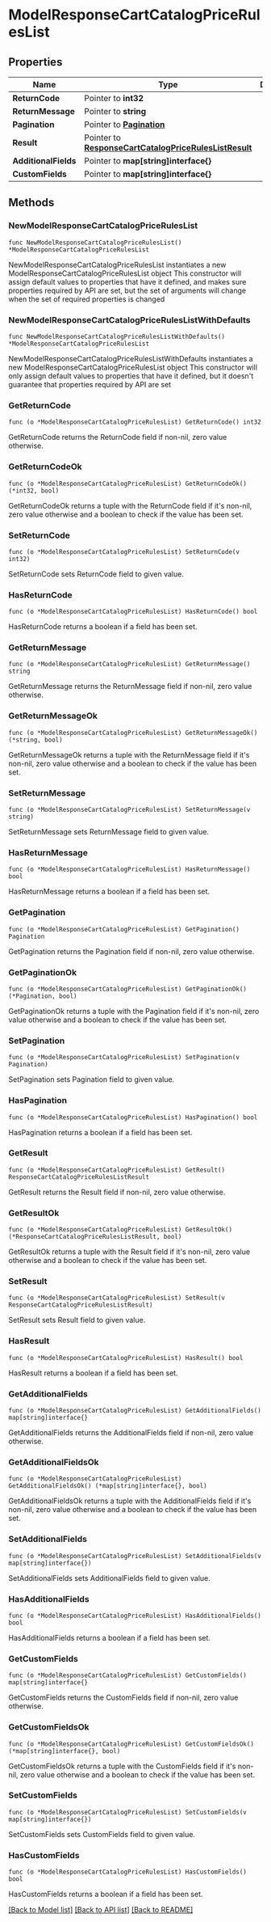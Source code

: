# ModelResponseCartCatalogPriceRulesList

## Properties

Name | Type | Description | Notes
------------ | ------------- | ------------- | -------------
**ReturnCode** | Pointer to **int32** |  | [optional] 
**ReturnMessage** | Pointer to **string** |  | [optional] 
**Pagination** | Pointer to [**Pagination**](Pagination.md) |  | [optional] 
**Result** | Pointer to [**ResponseCartCatalogPriceRulesListResult**](ResponseCartCatalogPriceRulesListResult.md) |  | [optional] 
**AdditionalFields** | Pointer to **map[string]interface{}** |  | [optional] 
**CustomFields** | Pointer to **map[string]interface{}** |  | [optional] 

## Methods

### NewModelResponseCartCatalogPriceRulesList

`func NewModelResponseCartCatalogPriceRulesList() *ModelResponseCartCatalogPriceRulesList`

NewModelResponseCartCatalogPriceRulesList instantiates a new ModelResponseCartCatalogPriceRulesList object
This constructor will assign default values to properties that have it defined,
and makes sure properties required by API are set, but the set of arguments
will change when the set of required properties is changed

### NewModelResponseCartCatalogPriceRulesListWithDefaults

`func NewModelResponseCartCatalogPriceRulesListWithDefaults() *ModelResponseCartCatalogPriceRulesList`

NewModelResponseCartCatalogPriceRulesListWithDefaults instantiates a new ModelResponseCartCatalogPriceRulesList object
This constructor will only assign default values to properties that have it defined,
but it doesn't guarantee that properties required by API are set

### GetReturnCode

`func (o *ModelResponseCartCatalogPriceRulesList) GetReturnCode() int32`

GetReturnCode returns the ReturnCode field if non-nil, zero value otherwise.

### GetReturnCodeOk

`func (o *ModelResponseCartCatalogPriceRulesList) GetReturnCodeOk() (*int32, bool)`

GetReturnCodeOk returns a tuple with the ReturnCode field if it's non-nil, zero value otherwise
and a boolean to check if the value has been set.

### SetReturnCode

`func (o *ModelResponseCartCatalogPriceRulesList) SetReturnCode(v int32)`

SetReturnCode sets ReturnCode field to given value.

### HasReturnCode

`func (o *ModelResponseCartCatalogPriceRulesList) HasReturnCode() bool`

HasReturnCode returns a boolean if a field has been set.

### GetReturnMessage

`func (o *ModelResponseCartCatalogPriceRulesList) GetReturnMessage() string`

GetReturnMessage returns the ReturnMessage field if non-nil, zero value otherwise.

### GetReturnMessageOk

`func (o *ModelResponseCartCatalogPriceRulesList) GetReturnMessageOk() (*string, bool)`

GetReturnMessageOk returns a tuple with the ReturnMessage field if it's non-nil, zero value otherwise
and a boolean to check if the value has been set.

### SetReturnMessage

`func (o *ModelResponseCartCatalogPriceRulesList) SetReturnMessage(v string)`

SetReturnMessage sets ReturnMessage field to given value.

### HasReturnMessage

`func (o *ModelResponseCartCatalogPriceRulesList) HasReturnMessage() bool`

HasReturnMessage returns a boolean if a field has been set.

### GetPagination

`func (o *ModelResponseCartCatalogPriceRulesList) GetPagination() Pagination`

GetPagination returns the Pagination field if non-nil, zero value otherwise.

### GetPaginationOk

`func (o *ModelResponseCartCatalogPriceRulesList) GetPaginationOk() (*Pagination, bool)`

GetPaginationOk returns a tuple with the Pagination field if it's non-nil, zero value otherwise
and a boolean to check if the value has been set.

### SetPagination

`func (o *ModelResponseCartCatalogPriceRulesList) SetPagination(v Pagination)`

SetPagination sets Pagination field to given value.

### HasPagination

`func (o *ModelResponseCartCatalogPriceRulesList) HasPagination() bool`

HasPagination returns a boolean if a field has been set.

### GetResult

`func (o *ModelResponseCartCatalogPriceRulesList) GetResult() ResponseCartCatalogPriceRulesListResult`

GetResult returns the Result field if non-nil, zero value otherwise.

### GetResultOk

`func (o *ModelResponseCartCatalogPriceRulesList) GetResultOk() (*ResponseCartCatalogPriceRulesListResult, bool)`

GetResultOk returns a tuple with the Result field if it's non-nil, zero value otherwise
and a boolean to check if the value has been set.

### SetResult

`func (o *ModelResponseCartCatalogPriceRulesList) SetResult(v ResponseCartCatalogPriceRulesListResult)`

SetResult sets Result field to given value.

### HasResult

`func (o *ModelResponseCartCatalogPriceRulesList) HasResult() bool`

HasResult returns a boolean if a field has been set.

### GetAdditionalFields

`func (o *ModelResponseCartCatalogPriceRulesList) GetAdditionalFields() map[string]interface{}`

GetAdditionalFields returns the AdditionalFields field if non-nil, zero value otherwise.

### GetAdditionalFieldsOk

`func (o *ModelResponseCartCatalogPriceRulesList) GetAdditionalFieldsOk() (*map[string]interface{}, bool)`

GetAdditionalFieldsOk returns a tuple with the AdditionalFields field if it's non-nil, zero value otherwise
and a boolean to check if the value has been set.

### SetAdditionalFields

`func (o *ModelResponseCartCatalogPriceRulesList) SetAdditionalFields(v map[string]interface{})`

SetAdditionalFields sets AdditionalFields field to given value.

### HasAdditionalFields

`func (o *ModelResponseCartCatalogPriceRulesList) HasAdditionalFields() bool`

HasAdditionalFields returns a boolean if a field has been set.

### GetCustomFields

`func (o *ModelResponseCartCatalogPriceRulesList) GetCustomFields() map[string]interface{}`

GetCustomFields returns the CustomFields field if non-nil, zero value otherwise.

### GetCustomFieldsOk

`func (o *ModelResponseCartCatalogPriceRulesList) GetCustomFieldsOk() (*map[string]interface{}, bool)`

GetCustomFieldsOk returns a tuple with the CustomFields field if it's non-nil, zero value otherwise
and a boolean to check if the value has been set.

### SetCustomFields

`func (o *ModelResponseCartCatalogPriceRulesList) SetCustomFields(v map[string]interface{})`

SetCustomFields sets CustomFields field to given value.

### HasCustomFields

`func (o *ModelResponseCartCatalogPriceRulesList) HasCustomFields() bool`

HasCustomFields returns a boolean if a field has been set.


[[Back to Model list]](../README.md#documentation-for-models) [[Back to API list]](../README.md#documentation-for-api-endpoints) [[Back to README]](../README.md)


